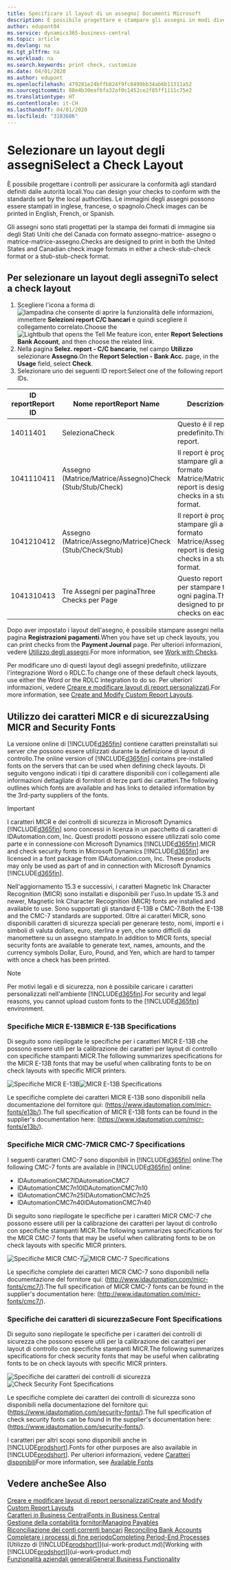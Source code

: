 ```yaml
---
title: Specificare il layout di un assegno| Documenti Microsoft
description: È possibile progettare e stampare gli assegni in modi diversi per conformità agli standard.
author: edupont04
ms.service: dynamics365-business-central
ms.topic: article
ms.devlang: na
ms.tgt_pltfrm: na
ms.workload: na
ms.search.keywords: print check, customize
ms.date: 04/01/2020
ms.author: edupont
ms.openlocfilehash: 479281e24bffb824f9fc8499bb34ab6b11311a52
ms.sourcegitcommit: 88e4b30eaf6fa32af0c1452ce2f85ff1111c75e2
ms.translationtype: HT
ms.contentlocale: it-CH
ms.lasthandoff: 04/01/2020
ms.locfileid: "3183686"
---
```

# <a name="select-a-check-layout"></a><span data-ttu-id="41bb1-103">Selezionare un layout degli assegni</span><span class="sxs-lookup"><span data-stu-id="41bb1-103">Select a Check Layout</span></span>
<span data-ttu-id="41bb1-104">È possibile progettare i controlli per assicurare la conformità agli standard definiti dalle autorità locali.</span><span class="sxs-lookup"><span data-stu-id="41bb1-104">You can design your checks to conform with the standards set by the local authorities.</span></span> <span data-ttu-id="41bb1-105">Le immagini degli assegni possono essere stampati in inglese, francese, o spagnolo.</span><span class="sxs-lookup"><span data-stu-id="41bb1-105">Check images can be printed in English, French, or Spanish.</span></span>

<span data-ttu-id="41bb1-106">Gli assegni sono stati progettati per la stampa dei formati di immagine sia degli Stati Uniti che del Canada con formato assegno-matrice- assegno o matrice-matrice-assegno.</span><span class="sxs-lookup"><span data-stu-id="41bb1-106">Checks are designed to print in both the United States and Canadian check image formats in either a check-stub-check format or a stub-stub-check format.</span></span>

## <a name="to-select-a-check-layout"></a><span data-ttu-id="41bb1-107">Per selezionare un layout degli assegni</span><span class="sxs-lookup"><span data-stu-id="41bb1-107">To select a check layout</span></span>
1. <span data-ttu-id="41bb1-108">Scegliere l'icona a forma di ![lampadina che consente di aprire la funzionalità delle informazioni](media/ui-search/search_small.png "Informazioni sull'operazione che si desidera eseguire"), immettere **Selezioni report C/C bancari** e quindi scegliere il collegamento correlato.</span><span class="sxs-lookup"><span data-stu-id="41bb1-108">Choose the ![Lightbulb that opens the Tell Me feature](media/ui-search/search_small.png "Tell me what you want to do") icon, enter **Report Selections Bank Account**, and then choose the related link.</span></span>
2. <span data-ttu-id="41bb1-109">Nella pagina **Selez. report - C/C bancario**, nel campo **Utilizzo** selezionare **Assegno**.</span><span class="sxs-lookup"><span data-stu-id="41bb1-109">On the **Report Selection - Bank Acc.** page, in the **Usage** field, select **Check**.</span></span>
3. <span data-ttu-id="41bb1-110">Selezionare uno dei seguenti ID report:</span><span class="sxs-lookup"><span data-stu-id="41bb1-110">Select one of the following report IDs.</span></span>

| <span data-ttu-id="41bb1-111">ID report</span><span class="sxs-lookup"><span data-stu-id="41bb1-111">Report ID</span></span> | <span data-ttu-id="41bb1-112">Nome report</span><span class="sxs-lookup"><span data-stu-id="41bb1-112">Report Name</span></span> | <span data-ttu-id="41bb1-113">Descrizione</span><span class="sxs-lookup"><span data-stu-id="41bb1-113">Description</span></span> |
| --- | --- | --- |
| <span data-ttu-id="41bb1-114">1401</span><span class="sxs-lookup"><span data-stu-id="41bb1-114">1401</span></span> |<span data-ttu-id="41bb1-115">Seleziona</span><span class="sxs-lookup"><span data-stu-id="41bb1-115">Check</span></span> |<span data-ttu-id="41bb1-116">Questo è il report predefinito.</span><span class="sxs-lookup"><span data-stu-id="41bb1-116">This is the default report.</span></span> |
| <span data-ttu-id="41bb1-117">10411</span><span class="sxs-lookup"><span data-stu-id="41bb1-117">10411</span></span> |<span data-ttu-id="41bb1-118">Assegno (Matrice/Matrice/Assegno)</span><span class="sxs-lookup"><span data-stu-id="41bb1-118">Check (Stub/Stub/Check)</span></span> |<span data-ttu-id="41bb1-119">Il report è progettato per stampare gli assegni in formato Matrice/Matrice/Assegno.</span><span class="sxs-lookup"><span data-stu-id="41bb1-119">This report is designed to print checks in a stub/stub/check format.</span></span> |
| <span data-ttu-id="41bb1-120">10412</span><span class="sxs-lookup"><span data-stu-id="41bb1-120">10412</span></span> |<span data-ttu-id="41bb1-121">Assegno (Matrice/Assegno/Matrice)</span><span class="sxs-lookup"><span data-stu-id="41bb1-121">Check (Stub/Check/Stub)</span></span> |<span data-ttu-id="41bb1-122">Il report è progettato per stampare gli assegni in formato Matrice/Assegno/Matrice.</span><span class="sxs-lookup"><span data-stu-id="41bb1-122">This report is designed to print checks in a stub/check/stub format.</span></span> |
| <span data-ttu-id="41bb1-123">10413</span><span class="sxs-lookup"><span data-stu-id="41bb1-123">10413</span></span> |<span data-ttu-id="41bb1-124">Tre Assegni per pagina</span><span class="sxs-lookup"><span data-stu-id="41bb1-124">Three Checks per Page</span></span> |<span data-ttu-id="41bb1-125">Questo report è progettato per stampare tre assegni su ogni pagina.</span><span class="sxs-lookup"><span data-stu-id="41bb1-125">This report is designed to print three checks on each page.</span></span> |

<span data-ttu-id="41bb1-126">Dopo aver impostato i layout dell'asegno, è possibile stampare assegni nella pagina **Registrazioni pagamenti**.</span><span class="sxs-lookup"><span data-stu-id="41bb1-126">When you have set up check layouts, you can print checks from the **Payment Journal** page.</span></span> <span data-ttu-id="41bb1-127">Per ulteriori informazioni, vedere [Utilizzo degli assegni](payables-how-work-checks.md).</span><span class="sxs-lookup"><span data-stu-id="41bb1-127">For more information, see [Work with Checks](payables-how-work-checks.md).</span></span>

<span data-ttu-id="41bb1-128">Per modificare uno di questi layout degli assegni predefinito, utilizzare l'integrazione Word o RDLC.</span><span class="sxs-lookup"><span data-stu-id="41bb1-128">To change one of these default check layouts, use either the Word or the RDLC integration to do so.</span></span> <span data-ttu-id="41bb1-129">Per ulteriori informazioni, vedere [Creare e modificare layout di report personalizzati](ui-how-create-custom-report-layout.md).</span><span class="sxs-lookup"><span data-stu-id="41bb1-129">For more information, see [Create and Modify Custom Report Layouts](ui-how-create-custom-report-layout.md).</span></span>

## <a name="using-micr-and-security-fonts"></a><span data-ttu-id="41bb1-130">Utilizzo dei caratteri MICR e di sicurezza</span><span class="sxs-lookup"><span data-stu-id="41bb1-130">Using MICR and Security Fonts</span></span>
<span data-ttu-id="41bb1-131">La versione online di [!INCLUDE[d365fin](includes/d365fin_md.md)] contiene caratteri preinstallati sui server che possono essere utilizzati durante la definizione di layout di controllo.</span><span class="sxs-lookup"><span data-stu-id="41bb1-131">The online version of [!INCLUDE[d365fin](includes/d365fin_md.md)] contains pre-installed fonts on the servers that can be used when defining check layouts.</span></span> <span data-ttu-id="41bb1-132">Di seguito vengono indicati i tipi di carattere disponibili con i collegamenti alle informazioni dettagliate di fornitori di terze parti dei caratteri.</span><span class="sxs-lookup"><span data-stu-id="41bb1-132">The following outlines which fonts are available and has links to detailed information by the 3rd-party suppliers of the fonts.</span></span>

> [!Important]
> <span data-ttu-id="41bb1-133">I caratteri MICR e dei controlli di sicurezza in Microsoft Dynamics [!INCLUDE[d365fin](includes/d365fin_md.md)] sono concessi in licenza in un pacchetto di caratteri di IDAutomation.com, Inc. Questi prodotti possono essere utilizzati solo come parte e in connessione con Microsoft Dynamics [!INCLUDE[d365fin](includes/d365fin_md.md)].</span><span class="sxs-lookup"><span data-stu-id="41bb1-133">MICR and check security fonts in Microsoft Dynamics [!INCLUDE[d365fin](includes/d365fin_md.md)] are licensed in a font package from IDAutomation.com, Inc. These products may only be used as part of and in connection with Microsoft Dynamics [!INCLUDE[d365fin](includes/d365fin_md.md)].</span></span>

<span data-ttu-id="41bb1-134">Nell'aggiornamento 15.3 e successivi, i caratteri Magnetic Ink Character Recognition (MICR) sono installati e disponibili per l'uso.</span><span class="sxs-lookup"><span data-stu-id="41bb1-134">In update 15.3 and newer, Magnetic Ink Character Recognition (MICR) fonts are installed and available to use.</span></span> <span data-ttu-id="41bb1-135">Sono supportati gli standard E-13B e CMC-7.</span><span class="sxs-lookup"><span data-stu-id="41bb1-135">Both the E-13B and the CMC-7 standards are supported.</span></span> <span data-ttu-id="41bb1-136">Oltre ai caratteri MICR, sono disponibili caratteri di sicurezza speciali per generare testo, nomi, importi e i simboli di valuta dollaro, euro, sterlina e yen, che sono difficili da manomettere su un assegno stampato.</span><span class="sxs-lookup"><span data-stu-id="41bb1-136">In addition to MICR fonts, special security fonts are available to generate text, names, amounts, and the currency symbols Dollar, Euro, Pound, and Yen, which are hard to tamper with once a check has been printed.</span></span>

> [!NOTE]
> <span data-ttu-id="41bb1-137">Per motivi legali e di sicurezza, non è possibile caricare i caratteri personalizzati nell'ambiente [!INCLUDE[d365fin](includes/d365fin_md.md)].</span><span class="sxs-lookup"><span data-stu-id="41bb1-137">For security and legal reasons, you cannot upload custom fonts to the [!INCLUDE[d365fin](includes/d365fin_md.md)] environment.</span></span>

### <a name="micr-e-13b-specifications"></a><span data-ttu-id="41bb1-138">Specifiche MICR E-13B</span><span class="sxs-lookup"><span data-stu-id="41bb1-138">MICR E-13B Specifications</span></span>
<span data-ttu-id="41bb1-139">Di seguito sono riepilogate le specifiche per i caratteri MICR E-13B che possono essere utili per la calibrazione dei caratteri per layout di controllo con specifiche stampanti MICR.</span><span class="sxs-lookup"><span data-stu-id="41bb1-139">The following summarizes specifications for the MICR E-13B fonts that may be useful when calibrating fonts to be on check layouts with specific MICR printers.</span></span>

<span data-ttu-id="41bb1-140">![Specifiche MICR E-13B](media/font_MICR_E-13B_Specifications.png "Specifiche MICR E-13B")</span><span class="sxs-lookup"><span data-stu-id="41bb1-140">![MICR E-13B Specifications](media/font_MICR_E-13B_Specifications.png "MICR E-13B Specifications")</span></span>

<span data-ttu-id="41bb1-141">Le specifiche complete dei caratteri MICR E-13B sono disponibili nella documentazione del fornitore qui: (https://www.idautomation.com/micr-fonts/e13b/).</span><span class="sxs-lookup"><span data-stu-id="41bb1-141">The full specification of MICR E-13B fonts can be found in the supplier's documentation here: (https://www.idautomation.com/micr-fonts/e13b/).</span></span>

### <a name="micr-cmc-7-specifications"></a><span data-ttu-id="41bb1-142">Specifiche MICR CMC-7</span><span class="sxs-lookup"><span data-stu-id="41bb1-142">MICR CMC-7 Specifications</span></span>
<span data-ttu-id="41bb1-143">I seguenti caratteri CMC-7 sono disponibili in [!INCLUDE[d365fin](includes/d365fin_md.md)] online:</span><span class="sxs-lookup"><span data-stu-id="41bb1-143">The following CMC-7 fonts are available in [!INCLUDE[d365fin](includes/d365fin_md.md)] online:</span></span>

- <span data-ttu-id="41bb1-144">IDAutomationCMC7</span><span class="sxs-lookup"><span data-stu-id="41bb1-144">IDAutomationCMC7</span></span>
- <span data-ttu-id="41bb1-145">IDAutomationCMC7n10</span><span class="sxs-lookup"><span data-stu-id="41bb1-145">IDAutomationCMC7n10</span></span>
- <span data-ttu-id="41bb1-146">IDAutomationCMC7n25</span><span class="sxs-lookup"><span data-stu-id="41bb1-146">IDAutomationCMC7n25</span></span>
-   <span data-ttu-id="41bb1-147">IDAutomationCMC7n40</span><span class="sxs-lookup"><span data-stu-id="41bb1-147">IDAutomationCMC7n40</span></span>

<span data-ttu-id="41bb1-148">Di seguito sono riepilogate le specifiche per i caratteri MICR CMC-7 che possono essere utili per la calibrazione dei caratteri per layout di controllo con specifiche stampanti MICR.</span><span class="sxs-lookup"><span data-stu-id="41bb1-148">The following summarizes specifications for the MICR CMC-7 fonts that may be useful when calibrating fonts to be on check layouts with specific MICR printers.</span></span>

<span data-ttu-id="41bb1-149">![Specifiche MICR CMC-7](media/font_MICR_CMC-7_Specifications.png "Specifiche MICR CMC-7")</span><span class="sxs-lookup"><span data-stu-id="41bb1-149">![MICR CMC-7 Specifications](media/font_MICR_CMC-7_Specifications.png "MICR CMC-7 Specifications")</span></span>

<span data-ttu-id="41bb1-150">Le specifiche complete dei caratteri MICR CMC-7 sono disponibili nella documentazione del fornitore qui: (http://www.idautomation.com/micr-fonts/cmc7/).</span><span class="sxs-lookup"><span data-stu-id="41bb1-150">The full specification of MICR CMC-7 fonts can be found in the supplier's documentation here: (http://www.idautomation.com/micr-fonts/cmc7/).</span></span>

### <a name="secure-font-specifications"></a><span data-ttu-id="41bb1-151">Specifiche dei caratteri di sicurezza</span><span class="sxs-lookup"><span data-stu-id="41bb1-151">Secure Font Specifications</span></span>
<span data-ttu-id="41bb1-152">Di seguito sono riepilogate le specifiche per i caratteri dei controlli di sicurezza che possono essere utili per la calibrazione dei caratteri per layout di controllo con specifiche stampanti MICR.</span><span class="sxs-lookup"><span data-stu-id="41bb1-152">The following summarizes specifications for check security fonts that may be useful when calibrating fonts to be on check layouts with specific MICR printers.</span></span>

<span data-ttu-id="41bb1-153">![Specifiche dei caratteri dei controlli di sicurezza](media/font_check-security-font_Specifications.png "Specifiche dei caratteri dei controlli di sicurezza")</span><span class="sxs-lookup"><span data-stu-id="41bb1-153">![Check Security Font Specifications](media/font_check-security-font_Specifications.png "Check Security Font Specifications")</span></span>

<span data-ttu-id="41bb1-154">Le specifiche complete dei caratteri dei controlli di sicurezza sono disponibili nella documentazione del fornitore qui: (https://www.idautomation.com/security-fonts/).</span><span class="sxs-lookup"><span data-stu-id="41bb1-154">The full specification of check security fonts can be found in the supplier's documentation here: (https://www.idautomation.com/security-fonts/).</span></span>

<span data-ttu-id="41bb1-155">I caratteri per altri scopi sono disponibili anche in [!INCLUDE[prodshort](includes/prodshort.md)].</span><span class="sxs-lookup"><span data-stu-id="41bb1-155">Fonts for other purposes are also available in [!INCLUDE[prodshort](includes/prodshort.md)].</span></span> <span data-ttu-id="41bb1-156">Per ulteriori informazioni, vedere [Caratteri disponibili](ui-fonts.md)</span><span class="sxs-lookup"><span data-stu-id="41bb1-156">For more information, see [Available Fonts](ui-fonts.md)</span></span>

## <a name="see-also"></a><span data-ttu-id="41bb1-157">Vedere anche</span><span class="sxs-lookup"><span data-stu-id="41bb1-157">See Also</span></span>
[<span data-ttu-id="41bb1-158">Creare e modificare layout di report personalizzati</span><span class="sxs-lookup"><span data-stu-id="41bb1-158">Create and Modify Custom Report Layouts</span></span>](ui-how-create-custom-report-layout.md)  
[<span data-ttu-id="41bb1-159">Caratteri in Business Central</span><span class="sxs-lookup"><span data-stu-id="41bb1-159">Fonts in Business Central</span></span>](ui-fonts.md)  
[<span data-ttu-id="41bb1-160">Gestione della contabilità fornitori</span><span class="sxs-lookup"><span data-stu-id="41bb1-160">Managing Payables</span></span>](payables-manage-payables.md)  
<span data-ttu-id="41bb1-161">[Riconciliazione dei conti correnti bancari](bank-manage-bank-accounts.md) </span><span class="sxs-lookup"><span data-stu-id="41bb1-161">[Reconciling Bank Accounts](bank-manage-bank-accounts.md) </span></span>  
[<span data-ttu-id="41bb1-162">Completare i processi di fine periodo</span><span class="sxs-lookup"><span data-stu-id="41bb1-162">Completing Period-End Processes</span></span>](year-how-complete-period-end-processes.md)  
<span data-ttu-id="41bb1-163">[Utilizzo di [!INCLUDE[prodshort](includes/prodshort.md)]](ui-work-product.md)</span><span class="sxs-lookup"><span data-stu-id="41bb1-163">[Working with [!INCLUDE[prodshort](includes/prodshort.md)]](ui-work-product.md)</span></span>  
[<span data-ttu-id="41bb1-164">Funzionalità aziendali generali</span><span class="sxs-lookup"><span data-stu-id="41bb1-164">General Business Functionality</span></span>](ui-across-business-areas.md)
